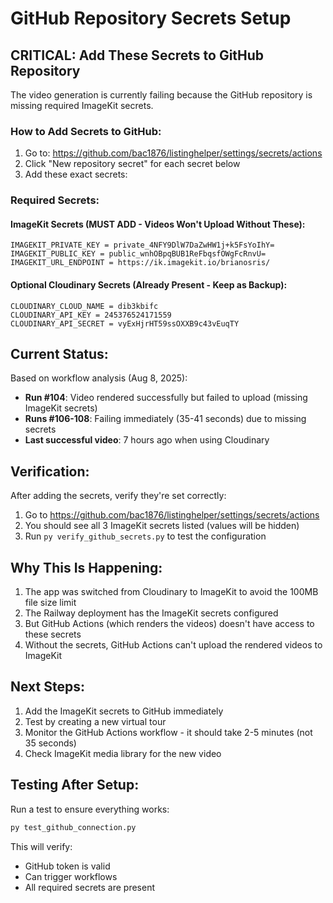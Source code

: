# GitHub Repository Secrets Setup

## CRITICAL: Add These Secrets to GitHub Repository

The video generation is currently failing because the GitHub repository is missing required ImageKit secrets.

### How to Add Secrets to GitHub:

1. Go to: https://github.com/bac1876/listinghelper/settings/secrets/actions
2. Click "New repository secret" for each secret below
3. Add these exact secrets:

### Required Secrets:

#### ImageKit Secrets (MUST ADD - Videos Won't Upload Without These):
```
IMAGEKIT_PRIVATE_KEY = private_4NFY9DlW7DaZwHW1j+k5FsYoIhY=
IMAGEKIT_PUBLIC_KEY = public_wnhOBpqBUB1ReFbqsfOWgFcRnvU=
IMAGEKIT_URL_ENDPOINT = https://ik.imagekit.io/brianosris/
```

#### Optional Cloudinary Secrets (Already Present - Keep as Backup):
```
CLOUDINARY_CLOUD_NAME = dib3kbifc
CLOUDINARY_API_KEY = 245376524171559
CLOUDINARY_API_SECRET = vyExHjrHT59ssOXXB9c43vEuqTY
```

## Current Status:

Based on workflow analysis (Aug 8, 2025):
- **Run #104**: Video rendered successfully but failed to upload (missing ImageKit secrets)
- **Runs #106-108**: Failing immediately (35-41 seconds) due to missing secrets
- **Last successful video**: 7 hours ago when using Cloudinary

## Verification:

After adding the secrets, verify they're set correctly:
1. Go to https://github.com/bac1876/listinghelper/settings/secrets/actions
2. You should see all 3 ImageKit secrets listed (values will be hidden)
3. Run `py verify_github_secrets.py` to test the configuration

## Why This Is Happening:

1. The app was switched from Cloudinary to ImageKit to avoid the 100MB file size limit
2. The Railway deployment has the ImageKit secrets configured
3. But GitHub Actions (which renders the videos) doesn't have access to these secrets
4. Without the secrets, GitHub Actions can't upload the rendered videos to ImageKit

## Next Steps:

1. Add the ImageKit secrets to GitHub immediately
2. Test by creating a new virtual tour
3. Monitor the GitHub Actions workflow - it should take 2-5 minutes (not 35 seconds)
4. Check ImageKit media library for the new video

## Testing After Setup:

Run a test to ensure everything works:
```bash
py test_github_connection.py
```

This will verify:
- GitHub token is valid
- Can trigger workflows
- All required secrets are present